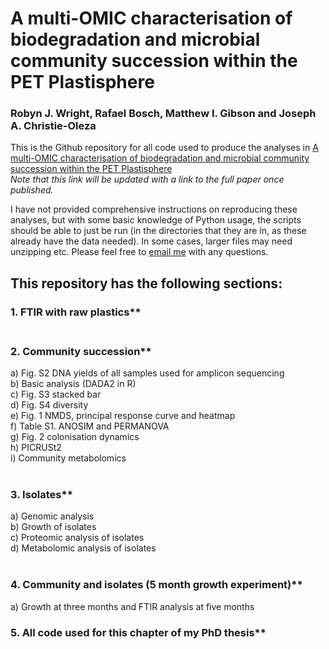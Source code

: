 # A multi-OMIC characterisation of biodegradation and microbial community succession within the PET Plastisphere
### Robyn J. Wright, Rafael Bosch, Matthew I. Gibson and Joseph A. Christie-Oleza

This is the Github repository for all code used to produce the analyses in [A multi-OMIC characterisation of biodegradation and microbial community succession within the PET Plastisphere](https://www.microbiologyresearch.org/content/journal/acmi/10.1099/acmi.ac2019.po0168)</br>
<i>Note that this link will be updated with a link to the full paper once published.</i></br>

I have not provided comprehensive instructions on reproducing these analyses, but with some basic knowledge of Python usage, the scripts should be able to just be run (in the directories that they are in, as these already have the data needed). In some cases, larger files may need unzipping etc. Please feel free to [email me](mailto:robyn.wright@dal.ca) with any questions.

## This repository has the following sections:</br>

### 1. FTIR with raw plastics**</br></br>

### 2. Community succession**</br>
  a) Fig. S2 DNA yields of all samples used for amplicon sequencing</br>
  b) Basic analysis (DADA2 in R)</br>
  c) Fig. S3 stacked bar</br>
  d) Fig. S4 diversity</br>
  e) Fig. 1 NMDS, principal response curve and heatmap</br>
  f) Table S1. ANOSIM and PERMANOVA</br>
  g) Fig. 2 colonisation dynamics</br>
  h) PICRUSt2</br>
  i) Community metabolomics</br></br>

### 3. Isolates**</br>
  a) Genomic analysis</br>
  b) Growth of isolates</br>
  c) Proteomic analysis of isolates</br>
  d) Metabolomic analysis of isolates</br></br>

### 4. Community and isolates (5 month growth experiment)**</br>
  a) Growth at three months and FTIR analysis at five months</br>

### 5. All code used for this chapter of my PhD thesis**
